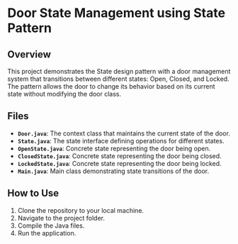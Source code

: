 # Door State Management using State Pattern

## Overview

This project demonstrates the State design pattern with a door management system that transitions between different states: Open, Closed, and Locked. The pattern allows the door to change its behavior based on its current state without modifying the door class.

## Files

- **`Door.java`**: The context class that maintains the current state of the door.
- **`State.java`**: The state interface defining operations for different states.
- **`OpenState.java`**: Concrete state representing the door being open.
- **`ClosedState.java`**: Concrete state representing the door being closed.
- **`LockedState.java`**: Concrete state representing the door being locked.
- **`Main.java`**: Main class demonstrating state transitions of the door.

## How to Use

1. Clone the repository to your local machine.
2. Navigate to the project folder.
3. Compile the Java files.
4. Run the application.
